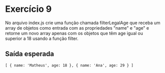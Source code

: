 # Exercício 9

No arquivo index.js crie uma função chamada filterLegalAge que receba um array de objetos
como entrada com as propriedades "name" e "age" e retorne um novo array apenas
com os objetos que têm age igual ou superior a 18 usando a função filter.


## Saída esperada
```
[ { name: 'Matheus', age: 18 }, { name: 'Ana', age: 29 } ]
```